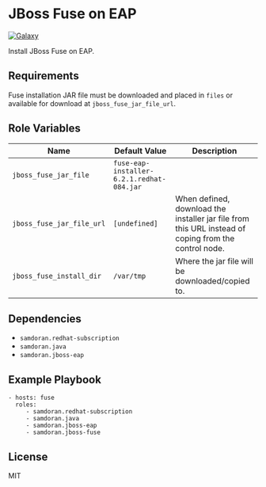 JBoss Fuse on EAP
=========
[![Galaxy](https://img.shields.io/badge/galaxy-samdoran.jboss--fuse-blue.svg?style=flat)](https://galaxy.ansible.com/samdoran/jboss-fuse)

Install JBoss Fuse on EAP.

Requirements
------------

Fuse installation JAR file must be downloaded and placed in `files` or available for download at `jboss_fuse_jar_file_url`.

Role Variables
--------------

| Name              | Default Value       | Description          |
|-------------------|---------------------|----------------------|
| `jboss_fuse_jar_file` | `fuse-eap-installer-6.2.1.redhat-084.jar` |  |
| `jboss_fuse_jar_file_url` | `[undefined]` | When defined, download the installer jar file from this URL instead of coping from the control node. |
| `jboss_fuse_install_dir` | `/var/tmp` | Where the jar file will be downloaded/copied to. |


Dependencies
------------

- `samdoran.redhat-subscription`
- `samdoran.java`
- `samdoran.jboss-eap`

Example Playbook
----------------

    - hosts: fuse
      roles:
         - samdoran.redhat-subscription
         - samdoran.java
         - samdoran.jboss-eap
         - samdoran.jboss-fuse

License
-------

MIT
